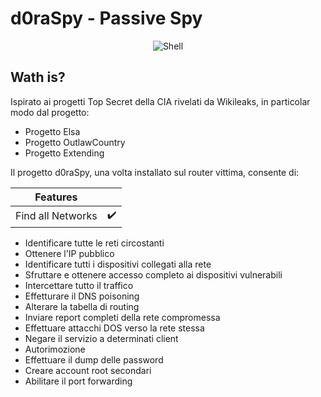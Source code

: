 # d0raSpy - Passive Spy

<p align="center">
 <img alt="Shell" src="https://img.shields.io/badge/Shell_Script-121011?style=for-the-badge&logo=gnu-bash&logoColor=white">
</p>

## Wath is?
Ispirato ai progetti Top Secret della CIA rivelati da Wikileaks, in particolar modo dal progetto:
- Progetto Elsa
- Progetto OutlawCountry
- Progetto Extending

Il progetto d0raSpy, una volta installato sul router vittima, consente di: 

| Features | |
| --------- | --------- |
| Find all Networks | :heavy_check_mark: |


- Identificare tutte le reti circostanti
- Ottenere l'IP pubblico
- Identificare tutti i dispositivi collegati alla rete 
- Sfruttare e ottenere accesso completo ai dispositivi vulnerabili
- Intercettare tutto il traffico 
- Effetturare il DNS poisoning
- Alterare la tabella di routing
- Inviare report completi della rete compromessa 
- Effettuare attacchi DOS verso la rete stessa
- Negare il servizio a determinati client
- Autorimozione
- Effettuare il dump delle password
- Creare account root secondari
- Abilitare il port forwarding 
